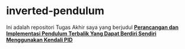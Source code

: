 # inverted-pendulum

Ini adalah repositori Tugas Akhir saya yang berjudul [**Perancangan dan Implementasi Pendulum Terbalik Yang Dapat Berdiri Sendiri Menggunakan Kendali PID**]()